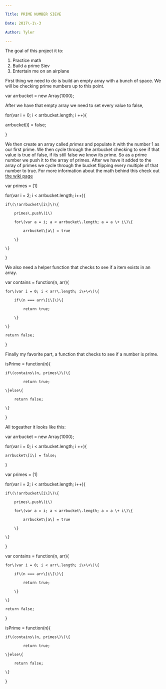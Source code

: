 ```yaml
---

Title: PRIME NUMBER SIEVE

Date: 2017\-1\-3

Author: Tyler

---
```


The goal of this project it to:

1. Practice math
2. Build a prime Siev
3. Entertain me on an airplane

First thing we need to do is build an empty array with a bunch of space\. We will be checking prime numbers up to this point\.

var arrbucket = new Array\(1000\);

After we have that empty array we need to set every value to false,

for\(var i = 0; i < arrbucket\.length; i \+\+\)\{

  arrbucket\[i\] = false;

\}

We then create an array called *primes* and populate it with the number 1 as our first prime\. We then cycle through the arrbucket checking to see if that value is true of false, if its still false we know its prime\. So as a prime number we push it to the array of primes\. After we have it added to the array of primes we cycle through the bucket flipping every multiple of that number to true\. For more information about the math behind this check out [the wiki page](https://en.wikipedia.org/wiki/Sieve_of_Eratosthenes)

var primes = \[1\]

for\(var i = 2; i < arrbucket\.length; i\+\+\)\{

	if\(\!arrbucket\[i\]\)\{

		primes\.push\(i\)

		for\(var a = i; a < arrbucket\.length; a = a \+ i\)\{

			arrbucket\[a\] = true

		\}

	\}

\}

We also need a helper function that checks to see if a item exists in an array\.

var contains = function\(n, arr\)\{

	for\(var i = 0; i < arr\.length; i\+\+\)\{

		if\(n === arr\[i\]\)\{

			return true;

		\}

	\}

	return false;

\}

Finally my favorite part, a function that checks to see if a number is prime\.

isPrime = function\(n\)\{

	if\(contains\(n, primes\)\)\{

			return true;

	\}else\{

		return false;

	\}

\}

All togeather it looks like this:

var arrbucket = new Array\(1000\);

for\(var i = 0; i < arrbucket\.length; i \+\+\)\{

	arrbucket\[i\] = false;

\}

var primes = \[1\]

for\(var i = 2; i < arrbucket\.length; i\+\+\)\{

	if\(\!arrbucket\[i\]\)\{

		primes\.push\(i\)

		for\(var a = i; a < arrbucket\.length; a = a \+ i\)\{

			arrbucket\[a\] = true

		\}

	\}

\}

var contains = function\(n, arr\)\{

	for\(var i = 0; i < arr\.length; i\+\+\)\{

		if\(n === arr\[i\]\)\{

			return true;

		\}

	\}

	return false;

\}

isPrime = function\(n\)\{

	if\(contains\(n, primes\)\)\{

			return true;

	\}else\{

		return false;

	\}

\}

